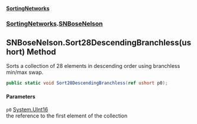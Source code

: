 #### [SortingNetworks](index.md 'index')
### [SortingNetworks](SortingNetworks.md 'SortingNetworks').[SNBoseNelson](SortingNetworks_SNBoseNelson.md 'SortingNetworks.SNBoseNelson')
## SNBoseNelson.Sort28DescendingBranchless(ushort) Method
Sorts a collection of 28 elements in descending order using branchless min/max swap.  
```csharp
public static void Sort28DescendingBranchless(ref ushort p0);
```
#### Parameters
<a name='SortingNetworks_SNBoseNelson_Sort28DescendingBranchless(ushort)_p0'></a>
`p0` [System.UInt16](https://docs.microsoft.com/en-us/dotnet/api/System.UInt16 'System.UInt16')  
the reference to the first element of the collection
  
